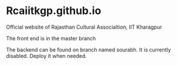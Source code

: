# Rcaiitkgp.github.io

Official website of Rajasthan Cultural Associaltion, IIT Kharagpur


The front end is in the master branch

The backend can be found on branch named sourabh. It is currently disabled. Deploy it when needed.

